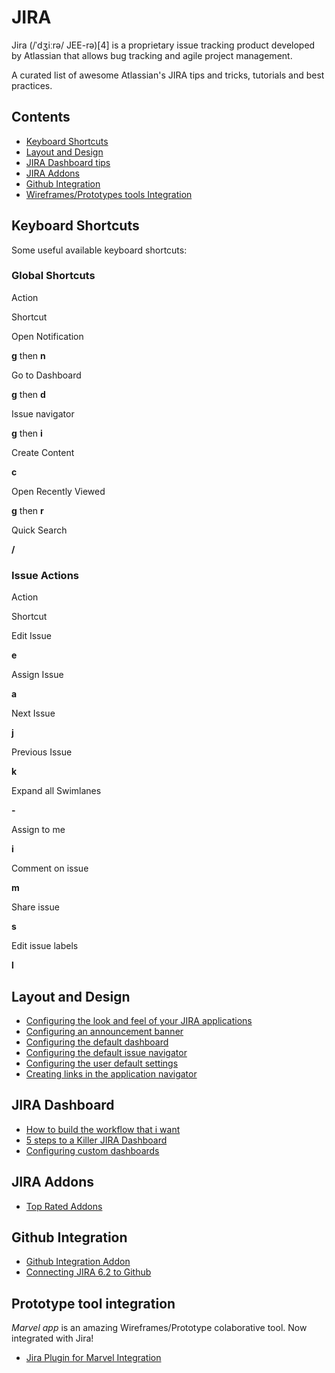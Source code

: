 # JIRA

Jira (/ˈdʒiːrə/ JEE-rə)[4] is a proprietary issue tracking product developed by Atlassian that allows bug tracking and agile project management.
 

A curated list of awesome Atlassian's JIRA tips and tricks, tutorials and best practices.

[](#contents)Contents
---------------------

*   [Keyboard Shortcuts](#keyboard-shortcuts)
*   [Layout and Design](#layout-and-design)
*   [JIRA Dashboard tips](#jira-dashboard)
*   [JIRA Addons](#jira-addons)
*   [Github Integration](#github-integration)
*   [Wireframes/Prototypes tools Integration](#prototype-tool-integration)

[](#keyboard-shortcuts)Keyboard Shortcuts
-----------------------------------------

Some useful available keyboard shortcuts:

### [](#global-shortcuts)Global Shortcuts

Action

Shortcut

Open Notification

**g** then **n**

Go to Dashboard

**g** then **d**

Issue navigator

**g** then **i**

Create Content

**c**

Open Recently Viewed

**g** then **r**

Quick Search

**/**

### [](#issue-actions)Issue Actions

Action

Shortcut

Edit Issue

**e**

Assign Issue

**a**

Next Issue

**j**

Previous Issue

**k**

Expand all Swimlanes

**\-**

Assign to me

**i**

Comment on issue

**m**

Share issue

**s**

Edit issue labels

**l**

[](#layout-and-design)Layout and Design
---------------------------------------

*   [Configuring the look and feel of your JIRA applications](https://confluence.atlassian.com/adminjiracloud/configuring-the-look-and-feel-of-your-jira-applications-780861527.html)
*   [Configuring an announcement banner](https://confluence.atlassian.com/adminjiracloud/configuring-an-announcement-banner-776636247.html)
*   [Configuring the default dashboard](https://confluence.atlassian.com/adminjiracloud/configuring-the-default-dashboard-776636251.html)
*   [Configuring the default issue navigator](https://confluence.atlassian.com/adminjiracloud/configuring-the-default-issue-navigator-776636253.html)
*   [Configuring the user default settings](https://confluence.atlassian.com/adminjiracloud/configuring-the-user-default-settings-800708207.html)
*   [Creating links in the application navigator](https://confluence.atlassian.com/adminjiracloud/creating-links-in-the-application-navigator-776636255.html)

[](#jira-dashboard)JIRA Dashboard
---------------------------------

*   [How to build the workflow that i want](https://confluence.atlassian.com/jiracorecloud/how-do-i-build-the-workflow-i-want-765593066.html)
*   [5 steps to a Killer JIRA Dashboard](https://www.atlassian.com/blog/jira-software/5-steps-to-build-a-killer-dashboard)
*   [Configuring custom dashboards](https://confluence.atlassian.com/adminjiracloud/configuring-custom-dashboards-868983043.html)

[](#jira-addons)JIRA Addons
---------------------------

*   [Top Rated Addons](https://marketplace.atlassian.com/addons/app/jira/top-rated)

[](#github-integration)Github Integration
-----------------------------------------

*   [Github Integration Addon](https://marketplace.atlassian.com/plugins/com.xiplink.jira.git.jira_git_plugin/cloud/overview)
*   [Connecting JIRA 6.2 to Github](https://www.atlassian.com/blog/jira-software/connecting-jira-6-2-github)

[](#prototype-tool-integration)Prototype tool integration
---------------------------------------------------------

_Marvel app_ is an amazing Wireframes/Prototype colaborative tool. Now integrated with Jira!

*   [Jira Plugin for Marvel Integration](https://marketplace.atlassian.com/plugins/com.marvelapp.jira.addon.marvelapp-for-jira/cloud/overview)